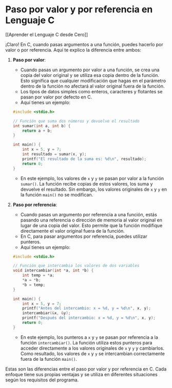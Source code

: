 # Paso por valor y por referencia en Lenguaje C

[[Aprender el Lenguaje C desde Cero]]

¡Claro! En C, cuando pasas argumentos a una función, puedes hacerlo por valor o por referencia. Aquí te explico la diferencia entre ambos:

1. **Paso por valor**:
   - Cuando pasas un argumento por valor a una función, se crea una copia del valor original y se utiliza esa copia dentro de la función. Esto significa que cualquier modificación que hagas en el parámetro dentro de la función no afectará al valor original fuera de la función.
   - Los tipos de datos simples como enteros, caracteres y flotantes se pasan por valor por defecto en C.
   - Aquí tienes un ejemplo:

    ```c
    #include <stdio.h>

    // Función que suma dos números y devuelve el resultado
    int sumar(int a, int b) {
        return a + b;
    }

    int main() {
        int x = 5, y = 7;
        int resultado = sumar(x, y);
        printf("El resultado de la suma es: %d\n", resultado);
        return 0;
    }
    ```

   - En este ejemplo, los valores de `x` y `y` se pasan por valor a la función `sumar()`. La función recibe copias de estos valores, los suma y devuelve el resultado. Sin embargo, los valores originales de `x` y `y` en la función `main()` no se modifican.

2. **Paso por referencia**:
   - Cuando pasas un argumento por referencia a una función, estás pasando una referencia o dirección de memoria al valor original en lugar de una copia del valor. Esto permite que la función modifique directamente el valor original fuera de la función.
   - En C, para pasar argumentos por referencia, puedes utilizar punteros.
   - Aquí tienes un ejemplo:

    ```c
    #include <stdio.h>

    // Función que intercambia los valores de dos variables
    void intercambiar(int *a, int *b) {
        int temp = *a;
        *a = *b;
        *b = temp;
    }

    int main() {
        int x = 5, y = 7;
        printf("Antes del intercambio: x = %d, y = %d\n", x, y);
        intercambiar(&x, &y);
        printf("Después del intercambio: x = %d, y = %d\n", x, y);
        return 0;
    }
    ```

   - En este ejemplo, los punteros a `x` y `y` se pasan por referencia a la función `intercambiar()`. La función utiliza estos punteros para acceder directamente a los valores originales de `x` y `y` y cambiarlos. Como resultado, los valores de `x` y `y` se intercambian correctamente fuera de la función `main()`.

Estas son las diferencias entre el paso por valor y por referencia en C. Cada enfoque tiene sus propias ventajas y se utiliza en diferentes situaciones según los requisitos del programa.